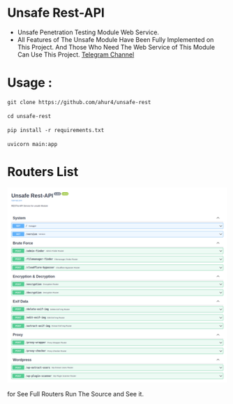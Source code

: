 # Unsafe Rest-API

- Unsafe Penetration Testing Module Web Service.
- All Features of The Unsafe Module Have Been Fully Implemented on This Project. And Those Who Need The Web Service of This Module Can Use This Project.
[Telegram Channel](https://t.me/ExploitPriv8)

# Usage :

```
git clone https://github.com/ahur4/unsafe-rest

cd unsafe-rest

pip install -r requirements.txt

uvicorn main:app 
```

# Routers List

![Ahur4](https://github.com/ahur4/unsafe-rest/blob/main/images/swagger.png)

for See Full Routers Run The Source and See it.